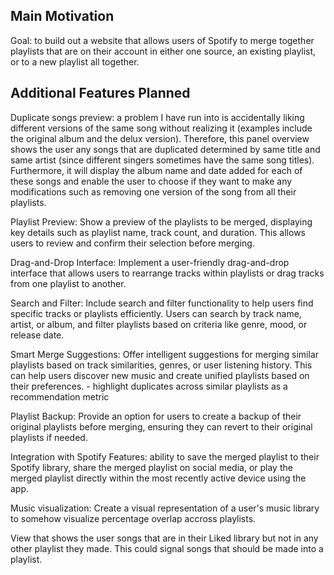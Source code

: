 ## Main Motivation
Goal: to build out a website that allows users of Spotify to merge together playlists that are on their account in either one source, an existing playlist, or to a new playlist all together.

## Additional Features Planned

Duplicate songs preview: a problem I have run into is accidentally liking different versions of the same song without realizing it (examples include the original album and the delux version). Therefore, this panel overview shows the user any songs that are duplicated determined by same title and same artist (since different singers sometimes have the same song titles). Furthermore, it will display the album name and date added for each of these songs and enable the user to choose if they want to make any modifications such as removing one version of the song from all their playlists.

Playlist Preview: Show a preview of the playlists to be merged, displaying key details such as playlist name, track count, and duration. This allows users to review and confirm their selection before merging.

Drag-and-Drop Interface: Implement a user-friendly drag-and-drop interface that allows users to rearrange tracks within playlists or drag tracks from one playlist to another.

Search and Filter: Include search and filter functionality to help users find specific tracks or playlists efficiently. Users can search by track name, artist, or album, and filter playlists based on criteria like genre, mood, or release date.

Smart Merge Suggestions: Offer intelligent suggestions for merging similar playlists based on track similarities, genres, or user listening history. This can help users discover new music and create unified playlists based on their preferences.
    - highlight duplicates across similar playlists as a recommendation metric

Playlist Backup: Provide an option for users to create a backup of their original playlists before merging, ensuring they can revert to their original playlists if needed.

Integration with Spotify Features:  ability to save the merged playlist to their Spotify library, share the merged playlist on social media, or play the merged playlist directly within the most recently active device using the app.

Music visualization: Create a visual representation of a user's music library to somehow visualize percentage overlap accross playlists.

View that shows the user songs that are in their Liked library but not in any other playlist they made. This could signal songs that should be made into a playlist.
